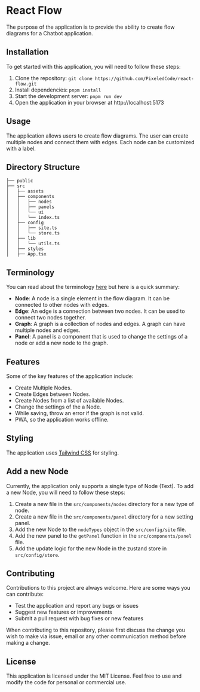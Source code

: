 # React Flow

The purpose of the application is to provide the ability to create flow diagrams for a Chatbot application.

## Installation

To get started with this application, you will need to follow these steps:

1. Clone the repository: `git clone https://github.com/PixeledCode/react-flow.git`
2. Install dependencies: `pnpm install`
3. Start the development server: `pnpm run dev`
4. Open the application in your browser at http://localhost:5173

## Usage

The application allows users to create flow diagrams. The user can create multiple nodes and connect them with edges. Each node can be customized with a label.

## Directory Structure

```
├── public
├── src
│   ├── assets
│   ├── components
│   │   ├── nodes
│   │   ├── panels
│   │   └── ui
│   │   └── index.ts
│   ├── config
│   │   ├── site.ts
│   │   └── store.ts
│   ├── lib
│   │   └── utils.ts
│   ├── styles
│   ├── App.tsx
```

## Terminology

You can read about the terminology [here](https://reactflow.dev/docs/concepts/terms-and-definitions/) but here is a quick summary:

- **Node**: A node is a single element in the flow diagram. It can be connected to other nodes with edges.
- **Edge**: An edge is a connection between two nodes. It can be used to connect two nodes together.
- **Graph**: A graph is a collection of nodes and edges. A graph can have multiple nodes and edges.
- **Panel**: A panel is a component that is used to change the settings of a node or add a new node to the graph.

## Features

Some of the key features of the application include:

- Create Multiple Nodes.
- Create Edges between Nodes.
- Create Nodes from a list of available Nodes.
- Change the settings of the a Node.
- While saving, throw an error if the graph is not valid.
- PWA, so the application works offline.

## Styling

The application uses [Tailwind CSS](https://tailwindcss.com/) for styling.

## Add a new Node

Currently, the application only supports a single type of Node (Text). To add a new Node, you will need to follow these steps:

1. Create a new file in the `src/components/nodes` directory for a new type of node.
2. Create a new file in the `src/components/panel` directory for a new setting panel.
3. Add the new Node to the `nodeTypes` object in the `src/config/site` file.
4. Add the new panel to the `getPanel` function in the `src/components/panel` file.
5. Add the update logic for the new Node in the zustand store in `src/config/store`.

## Contributing

Contributions to this project are always welcome. Here are some ways you can contribute:

- Test the application and report any bugs or issues
- Suggest new features or improvements
- Submit a pull request with bug fixes or new features

When contributing to this repository, please first discuss the change you wish to make via issue, email or any other communication method before making a change.

## License

This application is licensed under the MIT License. Feel free to use and modify the code for personal or commercial use.

